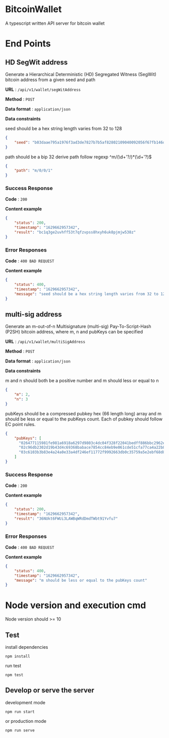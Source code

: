 # BitcoinWallet

A typescript written API server for bitcoin wallet

# End Points

## HD SegWit address 

Generate a Hierarchical Deterministic (HD) Segregated Witness (SegWit) bitcoin address from a given seed and path

**URL** : `/api/v1/wallet/segWitAddress`

**Method** : `POST`

**Data format** : `application/json`

**Data constraints**

seed should be a hex string length varies from 32 to 128

```json
{
    "seed": "b03daae795a1976f3ad3de7827b7b5af82802109040092056f67fb146d4961ad5f24e787bf24e4e0b3e2f1360fec05b0de01905613ba995f3b06e0b3dbdb6e0c"
}
```

path should be a bip 32 derive path follow regexp ^m\/(\d+'?\/)*(\d+'?)$

```json
{
    "path": "m/0/0/1"
}
```
### Success Response

**Code** : `200`

**Content example**

```json
{
    "status": 200,
    "timestamp": "1629662957342",
    "result": "bc1q3ge2uvhff53t7qfzvpss8hxyh6uk8pjmjw538z"
}
```

### Error Responses

**Code** : `400 BAD REQUEST`

**Content example**

```json
{
    "status": 400,
    "timestamp": "1629662957342",
    "message": "seed should be a hex string length varies from 32 to 128"
}
```

## multi-sig address 

 Generate an m-out-of-n Multisignature (multi-sig) Pay-To-Script-Hash (P2SH) bitcoin address, where m, n and pubKeys can be specified

**URL** : `/api/v1/wallet/multiSigAddress`

**Method** : `POST`

**Data format** : `application/json`

**Data constraints**

m and n should both be a positive number and m should less or equal to n

```json
{
    "m": 2,
    "n": 3
}
```

pubKeys should be a compressed pubkey hex (66 length long) array and m should be less or equal to the pubKeys count. Each of pubkey should follow EC point rules.

```json
{
    "pubKeys": [
      "026477115981fe981a6918a6297d9803c4dc04f328f22041bedff886bbc2962e01",
      "02c96db2302d19b43d4c69368babace7854cc84eb9e061cde51cfa77ca4a22b8b9",
      "03c6103b3b83e4a24a0e33a4df246ef11772f9992663db0c35759a5e2ebf68d8e9"
    ]
}
```
### Success Response

**Code** : `200`

**Content example**

```json
{
    "status": 200,
    "timestamp": "1629662957342",
    "result": "36NUkt6FWUi3LAWBqWRdDmdTWbt91Yvfu7"
}
```

### Error Responses

**Code** : `400 BAD REQUEST`

**Content example**

```json
{
    "status": 400,
    "timestamp": "1629662957342",
    "message": "m should be less or equal to the pubKeys count"
}
```

# Node version and execution cmd

Node version should >= 10

## Test

install dependencies
```
npm install
```

run test

```
npm test
```

## Develop or serve the server

development mode

``` 
npm run start
```

or production mode

``` 
npm run serve
```